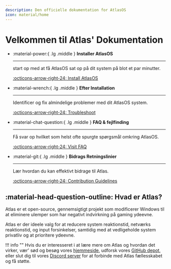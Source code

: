 ```yaml
---
description: Den officielle dokumentation for AtlasOS
icon: material/home
---
```


# Velkommen til Atlas' Dokumentation

<div class="grid cards" markdown>

-   :material-power:{ .lg .middle } __Installer AtlasOS__

    ---

    start op med at få AtlasOS sat op på dit system på blot et par minutter.

    [:octicons-arrow-right-24: Install AtlasOS](getting-started/installation.md)

-   :material-wrench:{ .lg .middle } __Efter Installation__

    ---

    Identificer og fix almindelige problemer med dit AtlasOS system.

    [:octicons-arrow-right-24: Troubleshoot](getting-started/post-installation/atlas-folder/configuration.md)

-   :material-chat-question:{ .lg .middle } __FAQ & fejlfinding__

    ---

    Få svar op hvilket som helst ofte spurgte spørgsmål omkring AtlasOS.

    [:octicons-arrow-right-24: Visit FAQ](faq-and-troubleshooting/removed-features.md)

-   :material-git:{ .lg .middle } __Bidrags Retningslinier__

    ---

    Lær hvordan du kan effektivt bidrage til Atlas.

    [:octicons-arrow-right-24: Contribution Guidelines](contributions.md)

</div>

## :material-head-question-outline: Hvad er Atlas?

Atlas er et open-source, gennemsigtigt projekt som modificerer Windows til at eliminere ulemper som har negativt indvirkning på gaming ydeevne.

Atlas er der ideele valg for at reducere system reaktionstid, netværks reaktionstid, og input forsinkelser, samtidig med at vedligeholde system privatliv og at prioritere ydeevne.

!!! info ""
    Hvis du er interesseret i at lære mere om Atlas og hvordan det virker, vær' sød og besøg vores [hjemmeside](https://atlasos.net/), udforsk vores [GitHub depot](https://github.com/Atlas-OS/Atlas), eller slut dig til vores [Discord server](https://discord.atlasos.net/) for at forbinde med Atlas fællesskabet og få støtte.
